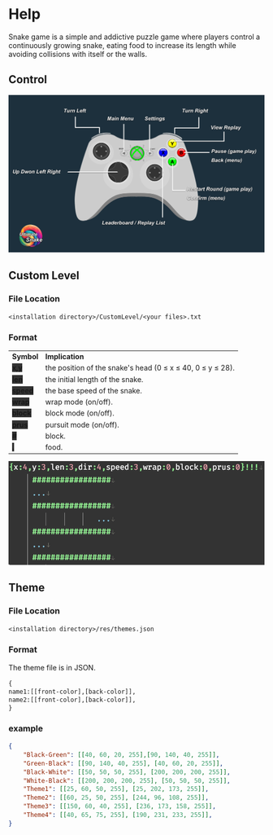 # Help
Snake game is a simple and addictive puzzle game where players control a continuously growing snake, eating food to increase its length while avoiding collisions with itself or the walls.

## Control
![help_control.png](help_control.png)

## Custom Level
### File Location
`<installation directory>/CustomLevel/<your files>.txt`
### Format
<table>
<tr><td><b>Symbol</b></td><td><b>Implication<b></td>  </tr>
<tr><td><b><span style="background-color: #333333">x,y</span></b></td><td>the position of the snake's head (0 ≤ x ≤ 40, 0 ≤ y ≤ 28).</td>  </tr>
<tr><td><b><span style="background-color: #333333">len</span></b></td><td>the initial length of the snake.</td>  </tr>
<tr><td><b><span style="background-color: #333333">speed</span></b></td><td>the base speed of the snake.</td>  </tr>
<tr><td><b><span style="background-color: #333333">wrap</span></b></td><td>wrap mode (on/off).</td>  </tr>
<tr><td><b><span style="background-color: #333333">block</span></b></td><td>block mode (on/off).</td>  </tr>
<tr><td><b><span style="background-color: #333333">prus</span></b></td><td>pursuit mode (on/off).</td>  </tr>
<tr><td><b><span style="background-color: #333333">#</span></b></td><td>block.</td>  </tr>
<tr><td><b><span style="background-color: #333333">.</span></b></td><td>food.</td>   </tr>
</table>

![EverEdit_2wHUkRs4GM.png](EverEdit_2wHUkRs4GM.png)
## Theme
### File Location
`<installation directory>/res/themes.json`
### Format
The theme file is in JSON.
```text
{
name1:[[front-color],[back-color]],
name2:[[front-color],[back-color]],
}
```
### example
```json
{
    "Black-Green": [[40, 60, 20, 255],[90, 140, 40, 255]],
    "Green-Black": [[90, 140, 40, 255], [40, 60, 20, 255]],
    "Black-White": [[50, 50, 50, 255], [200, 200, 200, 255]],
    "White-Black": [[200, 200, 200, 255], [50, 50, 50, 255]],
    "Theme1": [[25, 60, 50, 255], [25, 202, 173, 255]],
    "Theme2": [[60, 25, 50, 255], [244, 96, 108, 255]],
    "Theme3": [[150, 60, 40, 255], [236, 173, 158, 255]],
    "Theme4": [[40, 65, 75, 255], [190, 231, 233, 255]],
}
```
